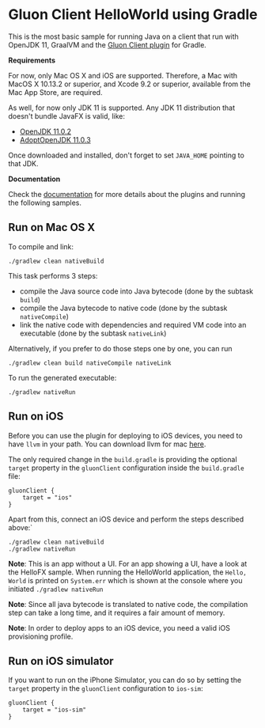 # Gluon Client HelloWorld using Gradle

This is the most basic sample for running Java on a client that run with OpenJDK 11, GraalVM and the 
[Gluon Client plugin](https://github.com/gluonhq/client-gradle-plugin/)  for Gradle.

**Requirements**

For now, only Mac OS X and iOS are supported. Therefore, a Mac with MacOS X 10.13.2 or superior, and Xcode 9.2 or superior, available from the Mac App Store, are required.

As well, for now only JDK 11 is supported. Any JDK 11 distribution that doesn't bundle JavaFX is valid, like:

- [OpenJDK 11.0.2](https://download.java.net/java/GA/jdk11/9/GPL/openjdk-11.0.2_osx-x64_bin.tar.gz)
- [AdoptOpenJDK 11.0.3](https://github.com/AdoptOpenJDK/openjdk11-binaries/releases/download/jdk-11.0.3%2B7/OpenJDK11U-jdk_x64_mac_hotspot_11.0.3_7.tar.gz) 

Once downloaded and installed, don't forget to set `JAVA_HOME` pointing to that JDK.

**Documentation**

Check the [documentation](https://docs.gluonhq.com/client) for more details about the plugins and running the following samples.

## Run on Mac OS X

To compile and link:

    ./gradlew clean nativeBuild
    
This task performs 3 steps: 

* compile the Java source code into Java bytecode (done by the subtask `build`)
* compile the Java bytecode to native code (done by the subtask `nativeCompile`)
* link the native code with dependencies and required VM code into an executable (done by the subtask `nativeLink`)

Alternatively, if you prefer to do those steps one by one, you can run

    ./gradlew clean build nativeCompile nativeLink

To run the generated executable:
    
    ./gradlew nativeRun

## Run on iOS

Before you can use the plugin for deploying to iOS devices, you need to have `llvm` in your path. You can download llvm for 
mac <a href="http://releases.llvm.org/6.0.0/clang+llvm-6.0.0-x86_64-apple-darwin.tar.xz">here</a>.

The only required change in the `build.gradle` is providing the optional `target` property in the `gluonClient` configuration inside the `build.gradle` file:

```
gluonClient {
    target = "ios"
}
```

Apart from this, connect an iOS device and perform the steps described above:`

    ./gradlew clean nativeBuild
    ./gradlew nativeRun

**Note**: This is an app without a UI. For an app showing a UI, have a look at the HelloFX sample. When running the HelloWorld application, the `Hello, World` is printed on `System.err` which is shown at the console where you initiated `./gradlew nativeRun`

**Note**: Since all java bytecode is translated to native code, the compilation step can take a long time, and it requires a fair amount of memory.

**Note**: In order to deploy apps to an iOS device, you need a valid iOS provisioning profile.

## Run on iOS simulator

If you want to run on the iPhone Simulator, you can do so by setting the `target` property in the `gluonClient` configuration to `ios-sim`:
```
gluonClient {
    target = "ios-sim"
}
```